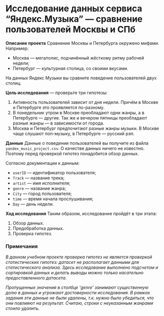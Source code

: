 # Исследование данных сервиса “Яндекс.Музыка” — сравнение пользователей Москвы и СПб

**Описание проекта** 
Сравнение Москвы и Петербурга окружено мифами. Например:
 * Москва — мегаполис, подчинённый жёсткому ритму рабочей недели;
 * Петербург — культурная столица, со своими вкусами.

На данных Яндекс Музыки вы сравните поведение пользователей двух столиц.

**Цель исследования** — проверьте три гипотезы:
1. Активность пользователей зависит от дня недели. Причём в Москве и Петербурге это проявляется по-разному.
2. В понедельник утром в Москве преобладают одни жанры, а в Петербурге — другие. Так же и вечером пятницы преобладают разные жанры — в зависимости от города. 
3. Москва и Петербург предпочитают разные жанры музыки. В Москве чаще слушают поп-музыку, в Петербурге — русский рэп.

**Данные**
Данные о поведении пользователей вы получите из файла `yandex_music_project.csv`. О качестве данных ничего не известно. Поэтому перед проверкой гипотез понадобится обзор данных. 

Согласно документации к данным:

- `userID` — идентификатор пользователя;
- `Track` — название трека;
- `artist` — имя исполнителя;
- `genre` — название жанра;
- `City` — город пользователя;
- `time` — время начала прослушивания;
- `Day` — день недели.

**Ход исследования**
Таким образом, исследование пройдёт в три этапа:
 1. Обзор данных.
 2. Предобработка данных.
 3. Проверка гипотез.


### Примечания
*В данном учебном проекте проверка гипотез не является проверкой статистических гипотез: датасет не располагает данными для статистического анализа. Здесь исследование выполнено подсчетом и сортировкой данных и делать выводы можно только касательно предоставленного датасета.*

*Пропущенные значения в столбце 'genre' занимают существенную долю в данных и угрожают достоверности исследования. В рамках задания эти данные не были удалены, т.к. нужно было убедиться, что они повлияют на результат. Считаю, строки с неуказанным жанрами стоило удалить.*
